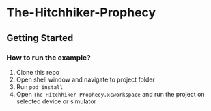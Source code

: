 # The-Hitchhiker-Prophecy
## Getting Started

### How to run the example?

1. Clone this repo
2. Open shell window and navigate to project folder
3. Run `pod install`
4. Open `The Hitchhiker Prophecy.xcworkspace` and run the project on selected device or simulator

